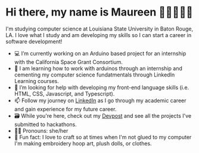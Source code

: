 # Hi there, my name is Maureen 👋🏽👩🏽‍💻

I'm studying computer science at Louisiana State University in Baton Rouge, LA. I love what I study and am developing my skills so I can start a career in software development!  

- 💻 I’m currently working on an Arduino based project for an internship with the California Space Grant Consortium. 
- 🤖 I am learning how to work with arduinos through an internship and cementing my computer science fundatmentals through LinkedIn Learning courses.  
- 🌱 I’m looking for help with developing my front-end language skills (i.e. HTML, CSS, Javascript, and Typescript).
- 📫 Follow my journey on <a href="https://www.linkedin.com/in/maureen-sanchez/">LinkedIn</a> as I go through my academic career and gain experience for my future career.
- 🗃️ While you're here, check out my <a href="https://devpost.com/maureensanchez99">Devpost</a> and see all the projects I've submitted to hackathons. 
- 👩🏽 Pronouns: she/her 
- 🧵 Fun fact: I love to craft so at times when I'm not glued to my computer I'm making embroidery hoop art, plush dolls, or clothes.

